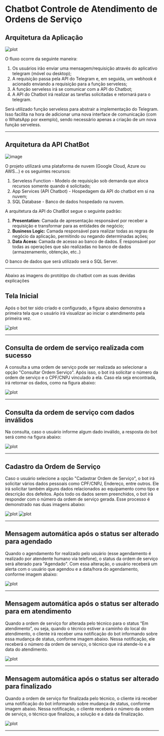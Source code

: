 # Chatbot Controle de Atendimento de Ordens de Serviço

## Arquitetura da Aplicação

![plot](https://github.com/wilermoraes/chatbot/blob/master/10-%20Arquitetura%20Geral.jpg?raw=true)

O fluxo ocorre da seguinte maneira:
1) Os usuários irão enviar uma mensagem/requisição através do aplicativo telegram (móvel ou desktop);
2) A requisição passa pela API do Telegram e, em seguida, um webhook é acionado enviando a requisição para a função serveless;
3) A função serveless irá se comunicar com a API do Chatbot;
4) A API do Chatbot irá realizar as tarefas solicitadas e retornará para o telegram.

Será utilizado função serveless para abstrair a implementação do Telegram. Isso facilita na hora de adicionar uma nova interface de comunicação (com o WhatsApp por exemplo), sendo necessário apenas a criação de um nova função serveless.

---

## Arquitetura da API ChatBot

![image](https://github.com/wilermoraes/chatbot/blob/master/9%20-%20Arquitetura%20Chatbot.png?raw=true)

O projeto utilizará uma plataforma de nuvem (Google Cloud, Azure ou AWS...) e os seguintes recursos:
1) Serveless Function - Modelo de requisição sob demanda que aloca recursos somente quando é solicitado; 
2) App Services (API Chatbot) - Hospedagem da API do chatbot em si na nuvem; 
3) SQL Database - Banco de dados hospedado na nuvem. 

A arquitetura da API do ChatBot segue o seguinte padrão:
1) **Presentation:** Camada de apresentação responsável por receber a requisição e transformar para as entidades de negócio;
2) **Business Logic:** Camada responsável para realizar todas as regras de negócio da aplicação, permitindo ou negando determinadas ações;
3) **Data Acess:** Camada de acesso ao banco de dados. É responsável por todas as operações que são realizadas no banco de dados (armazenamento, obtenção, etc..)

O banco de dados que será utilizado será o SQL Server.

---

Abaixo as imagens do protótipo do chatbot com as suas devidas explicações

## Tela Inicial 
Após o bot ter sido criado e configurado, a figura abaixo demonstra a primeira tela que o usuário irá visualizar ao iniciar o atendimento pela primeira vez.

![plot](https://raw.githubusercontent.com/wilermoraes/chatbot/master/1%20-%20Tela%20Inicial.png)

---

## Consulta de ordem de serviço realizada com sucesso 
A consulta a uma ordem de serviço pode ser realizada ao selecionar a opção "Consultar Ordem Serviço". Após isso, o bot irá solicitar o número da ordem de serviço e o CPF/CNPJ vinculado a ela. Caso ela seja encontrada, irá retornar os dados, como na figura abaixo:

![plot](https://github.com/wilermoraes/chatbot/blob/master/2%20-%20Tela%20de%20Consulta%20Bem%20Sucedida.png?raw=true)

---

## Consulta da ordem de serviço com dados inválidos 
Na consulta, caso o usuário informe algum dado inválido, a resposta do bot será como na figura abaixo:

![plot](https://github.com/wilermoraes/chatbot/blob/master/3%20-%20Tela%20Consulta%20Sem%20Dados.png?raw=true)

---

## Cadastro da Ordem de Serviço 
Caso o usuário selecione a opção "Cadastrar Ordem de Serviço", o bot irá solicitar vários dados pessoais como CPF/CNPJ, Endereço, entre outros. Ele irá solicitar também alguns dados relacionados ao equipamento como tipo e descrição dos defeitos. Após todo os dados serem preenchidos, o bot irá responder com o número da ordem de serviço gerada. Esse processo é demonstrado nas duas imagens abaixo:

![plot](https://github.com/wilermoraes/chatbot/blob/master/4%20-%20Tela%20Cadastro%201.png?raw=true)
![plot](https://github.com/wilermoraes/chatbot/blob/master/5%20-%20Tela%20Cadastro%202.png?raw=true)

---

## Mensagem automática após o status ser alterado para agendado 
Quando o agendamento for realizado pelo usuário (esse agendamento é realizado por atendente humano via telefone), o status da ordem de serviço será alterado para "Agendado". Com essa alteração, o usuário receberá um alerta com o usuário que agendou e a data/hora do agendamento, conforme imagem abaixo:

![plot](https://github.com/wilermoraes/chatbot/blob/master/6%20-%20Retorno%20status%20Agendado.png?raw=true)

---

## Mensagem automática após o status ser alterado para em atendimento 
Quando a ordem de serviço for alterada pelo técnico para o status “Em atendimento”, ou seja, quando o técnico estiver a caminho do local do atendimento, o cliente irá receber uma notificação do bot informando sobre essa mudança de status, conforme imagem abaixo. Nessa notificação, ele receberá o número da ordem de serviço, o técnico que irá atende-lo e a data do atendimento.

![plot](https://github.com/wilermoraes/chatbot/blob/master/7-%20Retorno%20Status%20Em%20Atendimento.png?raw=true)

---

## Mensagem automática após o status ser alterado para finalizado 
Quando a ordem de serviço for finalizada pelo técnico, o cliente irá receber uma notificação do bot informando sobre mudança de status, conforme imagem abaixo. Nessa notificação, o cliente receberá o número da ordem de serviço, o técnico que finalizou, a solução e a data da finalização.

![plot](https://github.com/wilermoraes/chatbot/blob/master/8-%20OS%20Finalizada.png?raw=true)

---
